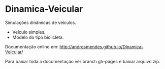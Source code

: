 # Dinamica-Veicular
Simulações dinâmicas de veículos.

- Veículo simples. 
- Modelo do tipo biclicleta.

Documentação online em: http://andresmendes.github.io/Dinamica-Veicular/

Para baixar toda a documentação ver branch gh-pages e baixar arquivo zip.

